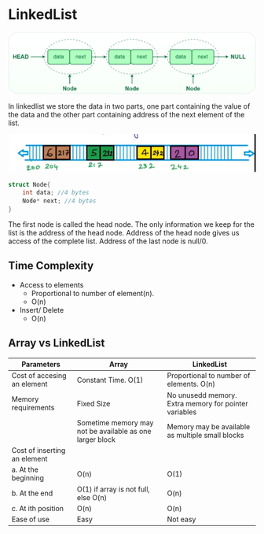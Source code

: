 # LinkedList

![LinkedList](image.png)

In linkedlist we store the data in two parts, one part containing the value of the data and the other part containing address of the next element of the list.

![alt text](image-1.png)

```cpp
struct Node{
    int data; //4 bytes
    Node* next; //4 bytes
}
```

The first node is called the head node. The only information we keep for the list is the address of the head node. Address of the head node gives us access of the complete list. Address of the last node is null/0.

## Time Complexity

-   Access to elements
    -   Proportional to number of element(n).
    -   O(n)
-   Insert/ Delete
    -   O(n)

## Array vs LinkedList

| Parameters                   | Array                                                    | LinkedList                                            |
| ---------------------------- | -------------------------------------------------------- | ----------------------------------------------------- |
| Cost of accesing an element  | Constant Time. O(1)                                      | Proportional to number of elements. O(n)              |
| Memory requirements          | Fixed Size                                               | No unusedd memory. Extra memory for pointer variables |
|                              | Sometime memory may not be available as one larger block | Memory may be available as multiple small blocks      |
| Cost of inserting an element |
| a. At the beginning          | O(n)                                                     | O(1)                                                  |
| b. At the end                | O(1) if array is not full, else O(n)                     | O(n)                                                  |
| c. At ith position           | O(n)                                                     | O(n)                                                  |
| Ease of use                  | Easy                                                     | Not easy                                              |
